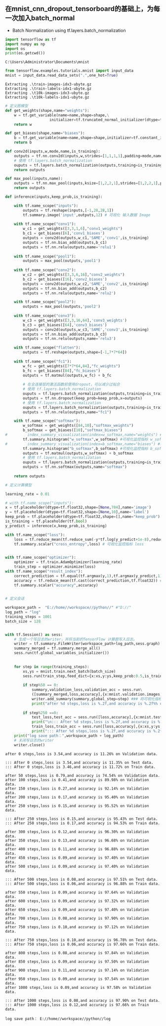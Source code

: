 
## 在mnist_cnn_dropout_tensorboard的基础上，为每一次加入batch_normal 
* Batch Normalization using tf.layers.batch_normalization


```python
import tensorflow as tf
import numpy as np
import os
print(os.getcwd())
```

    C:\Users\Administrator\Documents\mnist
    


```python
from tensorflow.examples.tutorials.mnist import input_data
mnist = input_data.read_data_sets(".",one_hot=True)
```

    Extracting .\train-images-idx3-ubyte.gz
    Extracting .\train-labels-idx1-ubyte.gz
    Extracting .\t10k-images-idx3-ubyte.gz
    Extracting .\t10k-labels-idx1-ubyte.gz
    


```python
# 定义图模型
def get_weights(shape,name="weights"):
    w = tf.get_variable(name=name,shape=shape,\
                    initializer=tf.truncated_normal_initializer(dtype=tf.float32,mean=0,stddev=0.1))
    return w

def get_biases(shape,name="biases"):
    b = tf.get_variable(name=name,shape=shape,initializer=tf.constant_initializer(0.1)) 
    return b

def conv2d(inputs,w,mode,name,is_training):
    outputs = tf.nn.conv2d(inputs,w,strides=[1,1,1,1],padding=mode,name=name)
    # 使用 tf.layers.batch_normalization
    ouputs = tf.layers.batch_normalization(outputs,training=is_training)
    return outputs

def max_pool(inputs,name):
    outputs = tf.nn.max_pool(inputs,ksize=[1,2,2,1],strides=[1,2,2,1],padding='SAME',name=name)
    return outputs

def inference(inputs,keep_prob,is_training):

    with tf.name_scope("inputs"):
        outputs = tf.reshape(inputs,[-1,28,28,1]) 
        tf.summary.image('input',outputs,12) # 可视化 输入数据 Image
        
    with tf.name_scope("conv1"):
        w_c1 = get_weights([3,3,1,6],"conv1_weights")
        b_c1 = get_biases([6],'conv1_biases')
        outputs = conv2d(outputs,w_c1,'SAME','conv1',is_training)
        outputs = tf.nn.bias_add(outputs,b_c1)
        outputs = tf.nn.relu(outputs,name='relu1')
    
    with tf.name_scope("pool1"):
        outputs = max_pool(outputs,'pool1')
        
    with tf.name_scope("conv2"):
        w_c2 = get_weights([3,3,6,16],"conv2_weights")
        b_c2 = get_biases([16],'conv2_biases')
        outputs = conv2d(outputs,w_c2,'SAME','conv2',is_training)
        outputs = tf.nn.bias_add(outputs,b_c2)
        outputs = tf.nn.relu(outputs,name='relu2')

    with tf.name_scope("pool2"):
        outputs = max_pool(outputs,'pool2')
        
    with tf.name_scope("conv3"):
        w_c3 = get_weights([3,3,16,64],'conv3_weights')
        b_c3 = get_biases([64],'conv3_biases')
        outputs = conv2d(outputs,w_c3,'SAME','conv3',is_training)
        outputs = tf.nn.bias_add(outputs,b_c3)
        outputs = tf.nn.relu(outputs,name='relu3')

    with tf.name_scope("flatten"):
        outputs = tf.reshape(outputs,shape=[-1,7*7*64])
        
    with tf.name_scope("fc1"):
        w_fc = get_weights([7*7*64,84],"fc_weights")
        b_fc = get_biases([84],"fc_biases")
        outputs = tf.matmul(outputs,w_fc) + b_fc
        
        # 在全连接层的激活函数前使用dropout，可以减少过拟合
        # 使用 tf.layers.batch_normalization
        ouputs = tf.layers.batch_normalization(outputs,training=is_training)
        outputs = tf.nn.dropout(keep_prob=keep_prob,x=outputs)
        # 使用 tf.layers.batch_normalization
        ouputs = tf.layers.batch_normalization(outputs,training=is_training)
        outputs = tf.nn.relu(outputs,name="fc1")

    with tf.name_scope("softmax"):
        w_softmax = get_weights([84,10],"softmax_weights")
        b_softmax = get_biases([10],"softmax_biases")
#         index_summary_visualization(index=w_softmax,name="weights") #可视化监控指标 w_softmax
        tf.summary.histogram("w_softmax",w_softmax) #可视化监控指标 w_softmax
#         index_summary_visualization(index=b_softmax,name="biases") #可视化监控指标 b_softmax
        tf.summary.histogram("b_softmax",b_softmax) #可视化监控指标 b_softmax
        outputs = tf.matmul(outputs,w_softmax) + b_softmax
        # 使用 tf.layers.batch_normalization
        ouputs = tf.layers.batch_normalization(outputs,training=is_training)
        outputs = tf.nn.softmax(outputs,name="softmax")
    
    return outputs
```


```python
# 定义计算模型

learning_rate = 0.01

# with tf.name_scope("inputs"):
x = tf.placeholder(dtype=tf.float32,shape=[None,784],name='image')
y = tf.placeholder(dtype=tf.float32,shape=[None,10],name='label')
keep_prob = tf.placeholder(dtype=tf.float32,shape=[],name="keep_prob")
is_training = tf.placeholder(tf.bool)
y_predict = inference(x,keep_prob,is_training)

with tf.name_scope("loss"):
    loss = tf.reduce_mean(tf.reduce_sum(-y*tf.log(y_predict+1e-8),reduction_indices=[1]))
    tf.summary.scalar("cross_entropy",loss) # 可视化监控指标 loss
    

with tf.name_scope("optimizer"):
    optimizer = tf.train.AdamOptimizer(learning_rate)
    train_step = optimizer.minimize(loss)
with tf.name_scope("result_index"):
    correct_prediction = tf.equal(tf.argmax(y,1),tf.argmax(y_predict,1)) # 正确数
    accuracy = tf.reduce_mean(tf.cast(correct_prediction,tf.float32)) # 正确率 
    tf.summary.scalar("accuracy",accuracy)
    

```


```python
# 定义会话

workspace_path =  "E://home//workspace//python//" #"D://"
log_path = "log"
training_steps = 1001
batch_size = 128


with tf.Session() as sess:
    # 生成一个写日志的writer，并将当前的TensorFlow 计算题写入日志。
    writer = tf.summary.FileWriter(workspace_path+log_path,sess.graph) # 可视化计算图
    summary_merged = tf.summary.merge_all()
    sess.run(tf.global_variables_initializer())
    
         
    for step in range(training_steps):
        xs,ys = mnist.train.next_batch(batch_size)
        sess.run(train_step,feed_dict={x:xs,y:ys,keep_prob:0.5,is_training:True})
        
        if step%50 == 0:
            summary,validation_loss,validation_acc = sess.run\
            ([summary_merged,loss,accuracy],{x:mnist.validation.images,y:mnist.validation.labels,keep_prob:1.0,is_training:False})
            writer.add_summary(summary,global_step=step) ### 将可视化指标写入日志文件
            print("after %d steps,loss is %.2f,and accuracy is %.2f%% on Validation data."%(step,validation_loss,validation_acc*100))
            
        if step%250 ==0:
            test_loss,test_acc = sess.run([loss,accuracy],{x:mnist.test.images,y:mnist.test.labels,keep_prob:1.0,is_training:False})
            print("\n::: After %d steps,loss is %.2f,and accuracy is %.2f%% on Test data. "%(step,test_loss,test_acc*100))
            train_loss,train_acc = sess.run([loss,accuracy],{x:xs,y:ys,keep_prob:1.0,is_training:False})
            print("::: After %d steps,loss is %.2f,and accuracy is %.2f%% on Train data. \n"%(step,train_loss,train_acc*100))
    print("log save path：",workspace_path + log_path)
    # 关闭写日志的writer        
    writer.close()
```

    after 0 steps,loss is 3.54,and accuracy is 11.26% on Validation data.
    
    ::: After 0 steps,loss is 3.54,and accuracy is 11.35% on Test data. 
    ::: After 0 steps,loss is 3.46,and accuracy is 11.72% on Train data. 
    
    after 50 steps,loss is 0.79,and accuracy is 74.54% on Validation data.
    after 100 steps,loss is 0.41,and accuracy is 89.98% on Validation data.
    after 150 steps,loss is 0.27,and accuracy is 92.14% on Validation data.
    after 200 steps,loss is 0.17,and accuracy is 95.40% on Validation data.
    after 250 steps,loss is 0.15,and accuracy is 95.52% on Validation data.
    
    ::: After 250 steps,loss is 0.15,and accuracy is 95.43% on Test data. 
    ::: After 250 steps,loss is 0.17,and accuracy is 94.53% on Train data. 
    
    after 300 steps,loss is 0.12,and accuracy is 96.30% on Validation data.
    after 350 steps,loss is 0.13,and accuracy is 96.68% on Validation data.
    after 400 steps,loss is 0.11,and accuracy is 96.88% on Validation data.
    after 450 steps,loss is 0.09,and accuracy is 97.40% on Validation data.
    after 500 steps,loss is 0.09,and accuracy is 97.40% on Validation data.
    
    ::: After 500 steps,loss is 0.08,and accuracy is 97.51% on Test data. 
    ::: After 500 steps,loss is 0.06,and accuracy is 96.88% on Train data. 
    
    after 550 steps,loss is 0.09,and accuracy is 97.64% on Validation data.
    after 600 steps,loss is 0.09,and accuracy is 97.32% on Validation data.
    after 650 steps,loss is 0.09,and accuracy is 97.40% on Validation data.
    after 700 steps,loss is 0.08,and accuracy is 97.90% on Validation data.
    after 750 steps,loss is 0.10,and accuracy is 97.12% on Validation data.
    
    ::: After 750 steps,loss is 0.10,and accuracy is 96.78% on Test data. 
    ::: After 750 steps,loss is 0.06,and accuracy is 97.66% on Train data. 
    
    after 800 steps,loss is 0.08,and accuracy is 97.84% on Validation data.
    after 850 steps,loss is 0.09,and accuracy is 97.50% on Validation data.
    after 900 steps,loss is 0.11,and accuracy is 97.14% on Validation data.
    after 950 steps,loss is 0.09,and accuracy is 97.54% on Validation data.
    after 1000 steps,loss is 0.09,and accuracy is 97.58% on Validation data.
    
    ::: After 1000 steps,loss is 0.08,and accuracy is 97.90% on Test data. 
    ::: After 1000 steps,loss is 0.12,and accuracy is 97.66% on Train data. 
    
    log save path： E://home//workspace//python//log
    
